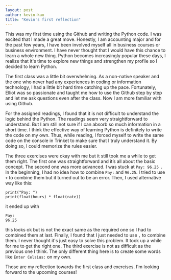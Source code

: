 ```yaml
---
layout: post
author: kevin-kao
title: "Kevin's first reflection"
---
```

This was my first time using the Github and writing the Python code. I was excited that I made a great move. 
Honestly, I am accounting major and for the past few years, I have been involved myself all in business courses or 
business environment. I have never thought that I would have this chance to learn a whole new thing. 
Python becomes increasingly popular these days, I realize that it's time to explore new things and 
strengthen my profile so I decided to learn Python. 

The first class was a little bit overwhelming. As a non-native speaker and the one who never had any experiences in coding or 
information technology, I had a little bit hard time catching up the pace. Fortunately, Elliot was so passionate and taught me 
how to use the Github step by step and let me ask questions even after the class. Now I am more familiar with using Github.

For the assigned readings, I found that it is not difficult to understand the logic behind the Python. 
The readings seem very straightforward to understand. But I am still not sure if I can absorb so much information 
in a short time. I think the effective way of learning Python is definitely to write the code on my own. 
Thus, while reading, I forced myself to write the same code on the console in Trinket to make sure that 
I truly understand it.  By doing so, I could memorize the rules easier.

The three exercises were okay with me but it still took me a while to get them right. The first one was straightforward and 
it’s all about the basic concept. The second one was more advanced. I was stuck at `Pay: 96.25 `. In the beginning, I had
no idea how to combine `Pay:` and `96.25`. I tried to use `+` to combine them but it turned out to be an error. Then, I used
alternative way like this:

```
print("Pay: ")
print(float(hours) * float(rate))
```

it ended up with 
```
Pay:
96.25
```
this looks ok but is not the exact same as the required one so I had to combined them at last. Finally, I found that 
I just needed to use `,` to combine them. I never thought it's just easy to solve this problem. It took up a while for me to 
get the right one.
The third exercise is not as difficult as the previous one I think. The only different thing here is to create some words 
like `Enter Celsius:` on my own. 

Those are my reflection towards the first class and exercises. I'm looking forward to the upcoming courses!


